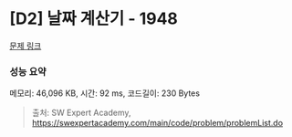 # [D2] 날짜 계산기 - 1948 

[문제 링크](https://swexpertacademy.com/main/code/problem/problemDetail.do?contestProbId=AV5PnnU6AOsDFAUq) 

### 성능 요약

메모리: 46,096 KB, 시간: 92 ms, 코드길이: 230 Bytes



> 출처: SW Expert Academy, https://swexpertacademy.com/main/code/problem/problemList.do